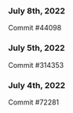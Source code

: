 ### July 8th, 2022

Commit #44098

### July 5th, 2022

Commit #314353


### July 4th, 2022

Commit #72281
